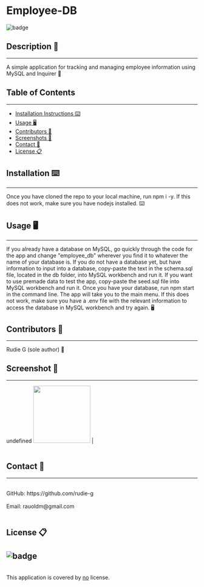 # Employee-DB
![badge](https://img.shields.io/badge/license-Open-blue)<br />


## Description 📝 
---
A simple application for tracking and managing employee information using MySQL and Inquirer 📝


## Table of Contents  
---
- [Installation Instructions ⌨️](#installation-)
- [Usage 🖥️](#usage-️)
- [Contributors 📜](#contributors-)
- [Screenshots 📸](#screenshots-)
- [Contact 📠](#contact-)
- [License 📋](#license-️)

## Installation ⌨️ 
---
Once you have cloned the repo to your local machine, run npm i -y. If this does not work, make sure you have nodejs installed. ⌨️
  
## Usage 🖥️ 
---
If you already have a database on MySQL, go quickly through the code for the app and change "employee_db" wherever you find it to whatever the name of your database is. If you do not have a database yet, but have information to input into a database, copy-paste the text in the schema.sql file, located in the db folder, into MySQL workbench and run it. If you want to use premade data to test the app, copy-paste the seed.sql file into MySQL workbench and run it. Once you have your database, run npm start in the command line. The app will take you to the main menu. If this does not work, make sure you have a .env file with the relevant information to access the database in MySQL workbench and try again. 🖥️
  
## Contributors 📜 
---
Rudie G (sole author) 📜
  
## Screenshot 📸 
---
undefined
<img alt="" src="" width="150" height="150"> |
<br />
<br />

## Contact 📠 
---
<br />
GitHub: https://github.com/rudie-g
<br />
<br />
Email: rauoldm@gmail.com
<br />
<br />

## License 📋
![badge](https://img.shields.io/badge/license-Open-blue)
---
<br />
This application is covered by <a href=""> no</a> license.
